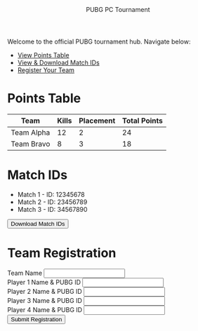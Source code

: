 <!-- index.html -->
<!DOCTYPE html>
<html lang="en">
<head>
  <meta charset="UTF-8" />
  <meta name="viewport" content="width=device-width, initial-scale=1.0" />
  <title>PUBG Tournament</title>
  <script src="https://cdn.tailwindcss.com"></script>
</head>
<body class="bg-gray-100 text-gray-800">
  <header class="bg-blue-600 text-white p-4 text-center text-2xl font-bold">
    PUBG PC Tournament
  </header>

  <main class="p-6 space-y-4">
    <p class="text-lg">Welcome to the official PUBG tournament hub. Navigate below:</p>
    <ul class="space-y-2">
      <li><a href="points.html" class="text-blue-600 underline">View Points Table</a></li>
      <li><a href="matches.html" class="text-blue-600 underline">View & Download Match IDs</a></li>
      <li><a href="register.html" class="text-blue-600 underline">Register Your Team</a></li>
    </ul>
  </main>
</body>
</html>

<!-- points.html -->
<!DOCTYPE html>
<html lang="en">
<head>
  <meta charset="UTF-8" />
  <meta name="viewport" content="width=device-width, initial-scale=1.0" />
  <title>Points Table</title>
  <script src="https://cdn.tailwindcss.com"></script>
</head>
<body class="bg-gray-50">
  <div class="p-6">
    <h1 class="text-2xl font-bold mb-4">Points Table</h1>
    <table class="min-w-full border border-gray-300">
      <thead class="bg-gray-200">
        <tr>
          <th class="border px-4 py-2">Team</th>
          <th class="border px-4 py-2">Kills</th>
          <th class="border px-4 py-2">Placement</th>
          <th class="border px-4 py-2">Total Points</th>
        </tr>
      </thead>
      <tbody>
        <tr>
          <td class="border px-4 py-2">Team Alpha</td>
          <td class="border px-4 py-2">12</td>
          <td class="border px-4 py-2">2</td>
          <td class="border px-4 py-2">24</td>
        </tr>
        <tr>
          <td class="border px-4 py-2">Team Bravo</td>
          <td class="border px-4 py-2">8</td>
          <td class="border px-4 py-2">3</td>
          <td class="border px-4 py-2">18</td>
        </tr>
      </tbody>
    </table>
  </div>
</body>
</html>

<!-- matches.html -->
<!DOCTYPE html>
<html lang="en">
<head>
  <meta charset="UTF-8" />
  <meta name="viewport" content="width=device-width, initial-scale=1.0" />
  <title>Match IDs</title>
  <script src="https://cdn.tailwindcss.com"></script>
</head>
<body class="bg-white p-6">
  <h1 class="text-2xl font-bold mb-4">Match IDs</h1>
  <ul id="match-list" class="mb-4 list-disc list-inside">
    <li>Match 1 - ID: 12345678</li>
    <li>Match 2 - ID: 23456789</li>
    <li>Match 3 - ID: 34567890</li>
  </ul>
  <button onclick="downloadMatchIDs()" class="bg-blue-600 text-white px-4 py-2 rounded">Download Match IDs</button>

  <script>
    function downloadMatchIDs() {
      const data = [
        "Match 1 - ID: 12345678",
        "Match 2 - ID: 23456789",
        "Match 3 - ID: 34567890"
      ].join("\n");

      const blob = new Blob([data], { type: "text/plain" });
      const url = URL.createObjectURL(blob);
      const a = document.createElement("a");
      a.href = url;
      a.download = "match_ids.txt";
      a.click();
      URL.revokeObjectURL(url);
    }
  </script>
</body>
</html>

<!-- register.html -->
<!DOCTYPE html>
<html lang="en">
<head>
  <meta charset="UTF-8">
  <meta name="viewport" content="width=device-width, initial-scale=1.0">
  <title>Register Team</title>
  <script src="https://cdn.tailwindcss.com"></script>
</head>
<body class="bg-gray-100 p-6">
  <h1 class="text-2xl font-bold mb-4">Team Registration</h1>
  <form action="https://formspree.io/f/xqaqpoqb" method="POST" class="space-y-4 bg-white p-6 rounded shadow">
    <div>
      <label class="block font-medium">Team Name</label>
      <input type="text" name="teamName" class="w-full border p-2 rounded" required>
    </div>
    <div>
      <label class="block font-medium">Player 1 Name & PUBG ID</label>
      <input type="text" name="player1" class="w-full border p-2 rounded" required>
    </div>
    <div>
      <label class="block font-medium">Player 2 Name & PUBG ID</label>
      <input type="text" name="player2" class="w-full border p-2 rounded">
    </div>
    <div>
      <label class="block font-medium">Player 3 Name & PUBG ID</label>
      <input type="text" name="player3" class="w-full border p-2 rounded">
    </div>
    <div>
      <label class="block font-medium">Player 4 Name & PUBG ID</label>
      <input type="text" name="player4" class="w-full border p-2 rounded">
    </div>
    <button type="submit" class="bg-green-600 text-white px-4 py-2 rounded">Submit Registration</button>
  </form>
</body>
</html>
